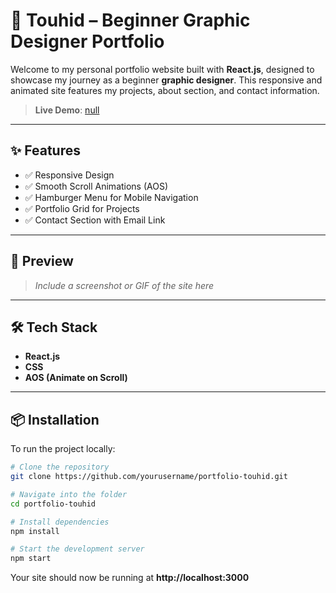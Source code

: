 # 🎨 Touhid – Beginner Graphic Designer Portfolio

Welcome to my personal portfolio website built with **React.js**, designed to showcase my journey as a beginner **graphic designer**. This responsive and animated site features my projects, about section, and contact information.

> **Live Demo**: [null]()

---

## ✨ Features

- ✅ Responsive Design
- ✅ Smooth Scroll Animations (AOS)
- ✅ Hamburger Menu for Mobile Navigation
- ✅ Portfolio Grid for Projects
- ✅ Contact Section with Email Link

---

## 📸 Preview

> _Include a screenshot or GIF of the site here_

---

## 🛠️ Tech Stack

- **React.js**
- **CSS**
- **AOS (Animate on Scroll)**

---

## 📦 Installation

To run the project locally:

```bash
# Clone the repository
git clone https://github.com/yourusername/portfolio-touhid.git

# Navigate into the folder
cd portfolio-touhid

# Install dependencies
npm install

# Start the development server
npm start
```
Your site should now be running at **http://localhost:3000**

